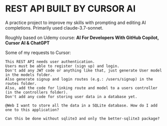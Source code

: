 # REST API BUILT BY CURSOR AI

A practice project to improve my skills with prompting and editing AI completions. Primarily used claude-3.7-sonnet.

Roughly based on Udemy course: **AI For Developers With GitHub Copilot, Cursor AI & ChatGPT**

Some of my requests to Cursor:

```
This REST API needs user authentication.
Users must be able to register (sign up) and login.
Don't add any JWT code or anything like that, just generate User model in the models folder.
Also generate signup and login routes (e.g.: /users/signup) in the routes folder.
Also, add the code for linking route and model to a users controller (in the controllers folder).
Don't add any code for storing user data in a database yet.
```

```
@Web I want to store all the data in a SQLite database. How do I add one to this application?
```

```
Can this be done without sqlite3 and only the better-sqlite3 package?
```